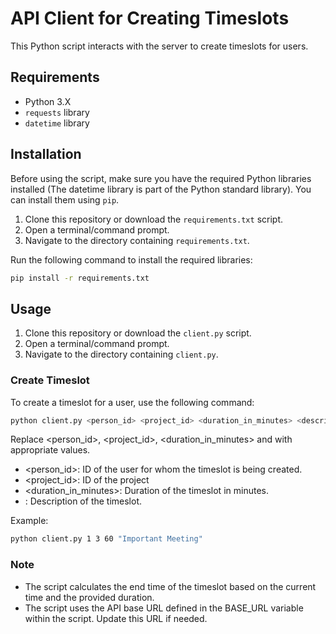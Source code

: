 # API Client for Creating Timeslots

This Python script interacts with the server to create timeslots for users.

## Requirements

- Python 3.X
- `requests` library
- `datetime` library

## Installation

Before using the script, make sure you have the required Python libraries installed (The datetime library is part of the Python standard library). 
You can install them using `pip`.

1. Clone this repository or download the `requirements.txt` script.
1. Open a terminal/command prompt.
2. Navigate to the directory containing `requirements.txt`.

Run the following command to install the required libraries:
```sh
pip install -r requirements.txt
```

## Usage

1. Clone this repository or download the `client.py` script.
2. Open a terminal/command prompt.
3. Navigate to the directory containing `client.py`.

### Create Timeslot

To create a timeslot for a user, use the following command:

```sh
python client.py <person_id> <project_id> <duration_in_minutes> <description>
```

Replace <person_id>, <project_id>, <duration_in_minutes> and <description> with appropriate values.

- <person_id>: ID of the user for whom the timeslot is being created.
- <project_id>: ID of the project
- <duration_in_minutes>: Duration of the timeslot in minutes.
- <description>: Description of the timeslot.

Example:
```sh
python client.py 1 3 60 "Important Meeting"
```

### Note
- The script calculates the end time of the timeslot based on the current time and the provided duration.
- The script uses the API base URL defined in the BASE_URL variable within the script. Update this URL if needed.